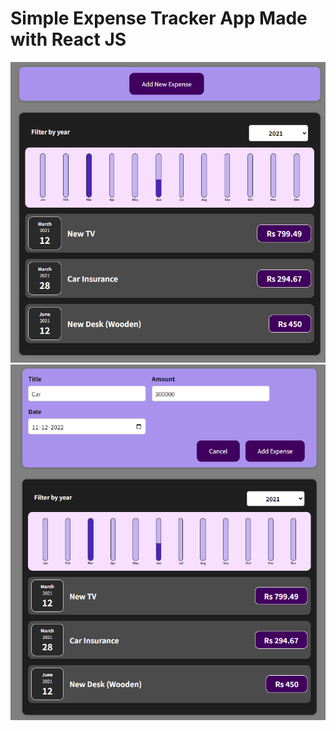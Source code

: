 # Simple Expense Tracker App Made with React JS
![img](https://github.com/jatinKhachane/expense-tracker/blob/main/screencapture-localhost-3000-2023-06-13-14_22_38.png)
![img](https://github.com/jatinKhachane/expense-tracker/blob/main/screencapture-localhost-3000-2023-06-13-14_23_22.png)

